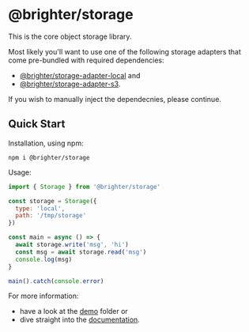 # @brighter/storage

This is the core object storage library.

Most likely you'll want to use one of the following storage adapters that come pre-bundled with required dependencies:

* [@brighter/storage-adapter-local](../storage-adapter-local/) and
* [@brighter/storage-adapter-s3](../storage-adapter-s3/).

If you wish to manually inject the dependecnies, please continue.

## Quick Start

Installation, using npm:

```
npm i @brighter/storage
```

Usage:

```js
import { Storage } from '@brighter/storage'

const storage = Storage({
  type: 'local',
  path: '/tmp/storage'
})

const main = async () => {
  await storage.write('msg', 'hi')
  const msg = await storage.read('msg')
  console.log(msg)
}

main().catch(console.error)
```

For more information:

- have a look at the [demo](demo/) folder or
- dive straight into the [documentation](docs/Storage.md).

